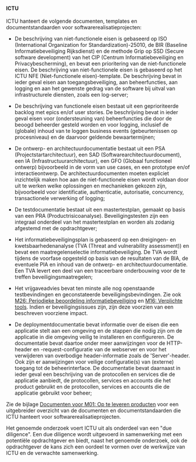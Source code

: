 #### ICTU

ICTU hanteert de volgende documenten, templates en documentstandaarden voor softwarerealisatieprojecten:

- De beschrijving van niet-functionele eisen is gebaseerd op ISO (International Organization for Standardization)-25010, de BIR (Baseline Informatiebeveiliging Rijksdienst) en de methode Grip op SSD (Secure software development) van het CIP (Centrum Informatiebeveiliging en Privacybescherming), en bevat een prioritering van de niet-functionele eisen. De beschrijving van niet-functionele eisen is gebaseerd op het ICTU NFE (Niet-functionele eisen)-template. De beschrijving bevat in ieder geval eisen aan toegangsbeveiliging, aan beheerfuncties, aan logging en aan het gewenste gedrag van de software bij uitval van infrastructurele diensten, zoals een log-server;

- De beschrijving van functionele eisen bestaat uit een geprioriteerde backlog met epics en/of user stories. De beschrijving bevat in ieder geval eisen voor (ondersteuning van) beheerfuncties die door de beoogd beheerder gesteld worden en voor logging, inclusief de (globale) inhoud van te loggen business events (gebeurtenissen op procesniveau) en de daarvoor geldende bewaartermijnen;

- De ontwerp- en architectuurdocumentatie bestaat uit een PSA (Projectstartarchitectuur), een SAD (Softwarearchitectuurdocument), een IA (Infrastructuurarchitectuur), een GFO (Globaal functioneel ontwerp) bijvoorbeeld in de vorm van use cases, en een prototype en/of interactieontwerp. De architectuurdocumenten moeten expliciet inzichtelijk maken hoe aan de niet-functionele eisen wordt voldaan door uit te werken welke oplossingen en mechanieken gekozen zijn, bijvoorbeeld voor identificatie, authenticatie, autorisatie, concurrency, transactionele verwerking of logging;

- De testdocumentatie bestaat uit een mastertestplan, gemaakt op basis van een PRA (Productrisicoanalyse). Beveiligingstesten zijn een integraal onderdeel van het mastertestplan en worden als zodanig afgestemd met de opdrachtgever;

- Het informatiebeveiligingsplan is gebaseerd op een dreigingen- en kwetsbaarhedenanalyse (TVA (Threat and vulnerability assessment)) en bevat een maatregelenselectie informatiebeveiliging. De TVA wordt tijdens de voorfase opgesteld op basis van de resultaten van de BIA, de eventuele PIA en inhoud van de ontwerp- en architectuurdocumentatie. Een TVA levert een deel van een traceerbare onderbouwing voor de te treffen beveiligingsmaatregelen;

- Het vrijgaveadvies bevat ten minste alle nog openstaande testbevindingen en geconstateerde beveiligingsbevindingen. Zie ook [M26: Periodieke beoordeling informatiebeveiliging](#periodieke-beoordeling-informatiebeveiliging-m26-) en [M16: Verplichte tools](#verplichte-tools-m16-). Indien er beveiligingsissues zijn, zijn deze voorzien van een beschreven voorziene impact.

- De deploymentdocumentatie bevat informatie over de eisen die een applicatie stelt aan een omgeving en de stappen die nodig zijn om de applicatie in die omgeving veilig te installeren en configureren. De documentatie bevat daartoe onder meer aanwijzingen voor de HTTP-header en -request-configuratie van de webserver en voor het verwijderen van overbodige header-informatie zoals de 'Server'-header. Ook zijn er aanwijzingen voor veilige configuratie(s) van (externe) toegang tot de beheerinterface. De documentatie bevat daarnaast in ieder geval een beschrijving van de protocollen en services die de applicatie aanbiedt, de protocollen, services en accounts die het product gebruikt en de protocollen, services en accounts die de applicatie gebruikt voor beheer;

Zie de bijlage [Documenten voor M01: Op te leveren producten](#documenten-voor-m01-op-te-leveren-producten) voor een uitgebreider overzicht van de documenten en documentstandaarden die ICTU hanteert voor softwarerealisatieprojecten.

Het genoemde onderzoek voert ICTU uit als onderdeel van een "due diligence". Een due diligence wordt uitgevoerd in samenwerking met een potentiële opdrachtgever en biedt, naast het genoemde onderzoek, ook de opdrachtgever de kans zich een oordeel te vormen over de werkwijze van ICTU en de verwachte samenwerking.
